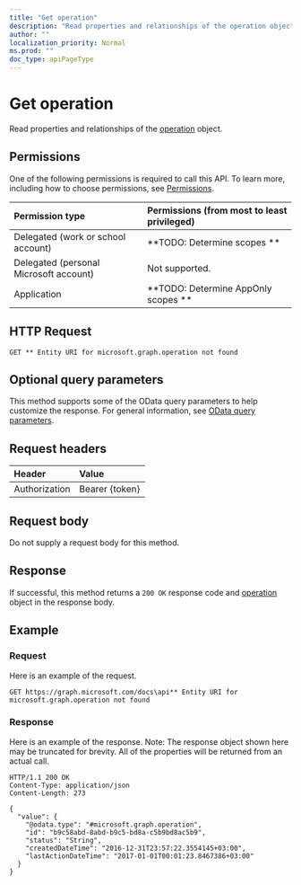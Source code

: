 ```yaml
---
title: "Get operation"
description: "Read properties and relationships of the operation object."
author: ""
localization_priority: Normal
ms.prod: ""
doc_type: apiPageType
---
```


# Get operation

Read properties and relationships of the [operation](../resources/operation.md) object.

## Permissions
One of the following permissions is required to call this API. To learn more, including how to choose permissions, see [Permissions](/concepts/permissions-reference.md).

|Permission type|Permissions (from most to least privileged)|
|:---|:---|
|Delegated (work or school account)|**TODO: Determine scopes **|
|Delegated (personal Microsoft account)|Not supported.|
|Application|**TODO: Determine AppOnly scopes **|

## HTTP Request
<!-- {
  "blockType": "ignored"
}
-->
``` http
GET ** Entity URI for microsoft.graph.operation not found
```

## Optional query parameters
This method supports some of the OData query parameters to help customize the response. For general information, see [OData query parameters](/graph/query-parameters).

## Request headers
|Header|Value|
|:---|:---|
|Authorization|Bearer {token}|

## Request body
Do not supply a request body for this method.

## Response
If successful, this method returns a `200 OK` response code and [operation](../resources/operation.md) object in the response body.

## Example

### Request
Here is an example of the request.
<!-- {
  "blockType": "request",
  "name": "get_operation"
}
-->
``` http
GET https://graph.microsoft.com/docs\api** Entity URI for microsoft.graph.operation not found
```

### Response
Here is an example of the response. Note: The response object shown here may be truncated for brevity. All of the properties will be returned from an actual call.
<!-- {
  "blockType": "response",
  "truncated": true,
  "@odata.type": "microsoft.graph.operation"
}
-->
``` http
HTTP/1.1 200 OK
Content-Type: application/json
Content-Length: 273

{
  "value": {
    "@odata.type": "#microsoft.graph.operation",
    "id": "b9c58abd-8abd-b9c5-bd8a-c5b9bd8ac5b9",
    "status": "String",
    "createdDateTime": "2016-12-31T23:57:22.3554145+03:00",
    "lastActionDateTime": "2017-01-01T00:01:23.8467386+03:00"
  }
}
```


